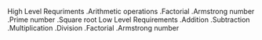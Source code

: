 High Level Requriments
.Arithmetic operations
.Factorial
.Armstrong number
.Prime number
.Square root
Low Level Requirements
.Addition
.Subtraction
.Multiplication
.Division
.Factorial
.Armstrong number
